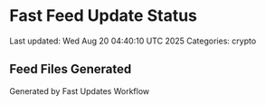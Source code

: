 # Fast Feed Update Status
Last updated: Wed Aug 20 04:40:10 UTC 2025
Categories: crypto

## Feed Files Generated

Generated by Fast Updates Workflow
